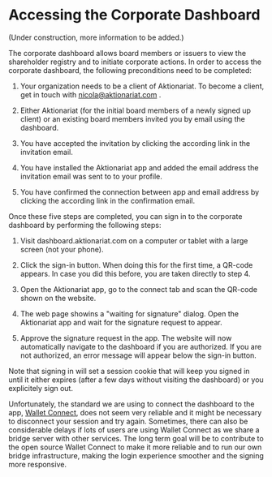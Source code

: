 Accessing the Corporate Dashboard
===

(Under construction, more information to be added.)

The corporate dashboard allows board members or issuers to view the shareholder registry and to initiate corporate
actions. In order to access the corporate dashboard, the following preconditions need to be completed:

1. Your organization needs to be a client of Aktionariat. To become a client, get in touch with nicola@aktionariat.com .

2. Either Aktionariat (for the initial board members of a newly signed up client) or an existing board members invited you by email using the dashboard.

3. You have accepted the invitation by clicking the according link in the invitation email.

4. You have installed the Aktionariat app and added the email address the invitation email was sent to to your profile.

5. You have confirmed the connection between app and email address by clicking the according link in the confirmation email.

Once these five steps are completed, you can sign in to the corporate dashboard by performing the following steps:

1. Visit dashboard.aktionariat.com on a computer or tablet with a large screen (not your phone).

2. Click the sign-in button. When doing this for the first time, a QR-code appears. In case you did this before, you are taken directly to step 4.

3. Open the Aktionariat app, go to the connect tab and scan the QR-code shown on the website.

4. The web page showins a "waiting for signature" dialog. Open the Aktionariat app and wait for the signature request to appear.

5. Approve the signature request in the app. The website will now automatically navigate to the dashboard if you are authorized. If you are not authorized, an error message will appear below the sign-in button.

Note that signing in will set a session cookie that will keep you signed in until it either expires (after a few days without visiting the dashboard) or you explicitely sign out.

Unfortunately, the standard we are using to connect the dashboard to the app, [Wallet Connect](https://walletconnect.org/), does not seem very reliable and it might be necessary to disconnect your session and try again. Sometimes, there can also be considerable delays if lots of users are using Wallet Connect as we share a bridge server with other services. The long term goal will be to contribute to the open source Wallet Connect to make it more reliable and to run our own bridge infrastructure, making the login experience smoother and the signing more responsive.

